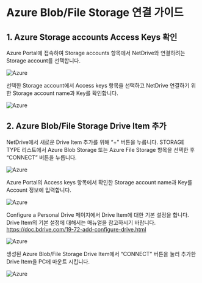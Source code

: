 # Azure Blob/File Storage 연결 가이드

## 1.	Azure Storage accounts Access Keys 확인

Azure Portal에 접속하여 Storage accounts 항목에서 NetDrive와 연결하려는 Storage account를 선택합니다.
 
 ![Azure](https://raw.githubusercontent.com/bdrive/help/master/support_content/en/guide/azure/Picture0.png)

선택한 Storage account에서 Access keys 항목을 선택하고 NetDrive 연결하기 위한 Storage account name과 Key를 확인합니다.

 ![Azure](https://raw.githubusercontent.com/bdrive/help/master/support_content/en/guide/azure/Picture2.png)
 
## 2.	Azure Blob/File Storage Drive Item 추가

NetDrive에서 새로운 Drive Item 추가를 위해 “+” 버튼을 누릅니다. STORAGE TYPE 리스트에서 Azure Blob Storage 또는 Azure File Storage 항목을 선택한 후 “CONNECT” 버튼을 누릅니다.
 
 ![Azure](https://raw.githubusercontent.com/bdrive/help/master/support_content/en/guide/azure/Picture3.png)

Azure Portal의 Access keys 항목에서 확인한 Storage account name과 Key를 Account 정보에 입력합니다.
 
 ![Azure](https://raw.githubusercontent.com/bdrive/help/master/support_content/en/guide/azure/Picture4.png)

Configure a Personal Drive 페이지에서 Drive Item에 대한 기본 설정을 합니다. Drive Item의 기본 설정에 대해서는 매뉴얼을 참고하시기 바랍니다.
https://doc.bdrive.com/19-72-add-configure-drive.html 
 
 ![Azure](https://raw.githubusercontent.com/bdrive/help/master/support_content/en/guide/azure/Picture5.png)

생성된 Azure Blob/File Storage Drive Item에서 “CONNECT” 버튼을 눌러 추가한 Drive Item을 PC에 마운트 시킵니다.
 
 ![Azure](https://raw.githubusercontent.com/bdrive/help/master/support_content/en/guide/azure/Picture6.png)
